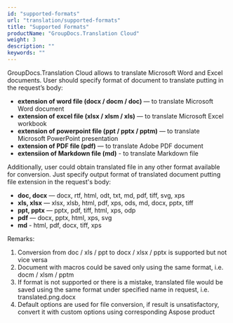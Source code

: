 ```yaml
---
id: "supported-formats"
url: "translation/supported-formats"
title: "Supported Formats"
productName: "GroupDocs.Translation Cloud"
weight: 3
description: ""
keywords: ""
---
```


GroupDocs.Translation Cloud allows to translate Microsoft Word and Excel documents. User should specify format of document to translate putting in the request’s body:

* **extension of word file (docx / docm / doc)** — to translate Microsoft Word document
* **extension of excel file (xlsx / xlsm / xls)** — to translate Microsoft Excel workbook
* **extension of powerpoint file (ppt / pptx / pptm)** — to translate Microsoft PowerPoint presentation
* **extension of PDF file (pdf)** — to translate Adobe PDF document
* **extensiion of Markdown file (md)** - to translate Markdown file

Additionally, user could obtain translated file in any other format available for conversion. Just specify output format of translated document putting file extension in the request's body:

* **doc, docx** — docx, rtf, html, odt, txt, md, pdf, tiff, svg, xps
* **xls, xlsx** — xlsx, xlsb, html, pdf, xps, ods, md, docx, pptx, tiff
* **ppt, pptx** — pptx, pdf, tiff, html, xps, odp
* **pdf** — docx, pptx, html, xps, svg
* **md** - html, pdf, docx, tiff, xps

Remarks:

1. Conversion from doc / xls / ppt to docx / xlsx / pptx is supported but not vice versa
2. Document with macros could be saved only using the same format, i.e. docm / xlsm / pptm
3. If format is not supported or there is a mistake, translated file would be saved using the same format under specified name in request, i.e. translated.png.docx
4. Default options are used for file conversion, if result is unsatisfactory, convert it with custom options using corresponding Aspose product 